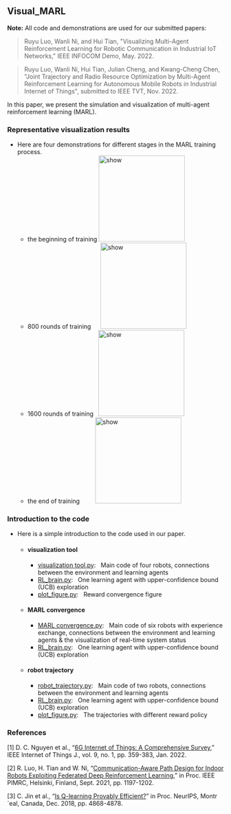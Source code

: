 ## Visual_MARL

**Note:** All code and demonstrations are used for our submitted papers:
> Ruyu Luo, Wanli Ni, and Hui Tian, "Visualizing Multi-Agent Reinforcement Learning for Robotic Communication in Industrial IoT Networks," IEEE INFOCOM Demo, May. 2022.

> Ruyu Luo, Wanli Ni, Hui Tian, Julian Cheng, and Kwang-Cheng Chen, "Joint Trajectory and Radio Resource Optimization by Multi-Agent Reinforcement Learning for Autonomous Mobile Robots in Industrial Internet of Things", submitted to IEEE TVT, Nov. 2022.

In this paper, we present the simulation and visualization of multi-agent reinforcement learning (MARL).

### Representative visualization results
+ Here are four demonstrations for different stages in the MARL training process.
  + the beginning of training  <img src="https://github.com/lry-bupt/Visual_MARL/blob/main/visualization%20tool/result/demo2.gif" alt="show" height="200" width="200" /> 
  + 800 rounds of training &emsp; <img src="https://github.com/lry-bupt/Visual_MARL/blob/main/visualization%20tool/result/demo3.gif" alt="show" height="200" width="200" />
  + 1600 rounds of training &nbsp; <img src="https://github.com/lry-bupt/Visual_MARL/blob/main/visualization%20tool/result/demo4.gif" alt="show" height="200" width="200" /> 
  + the end of training &emsp;&emsp;&nbsp;<img src="https://github.com/lry-bupt/Visual_MARL/blob/main/visualization%20tool/result/demo1.gif" alt="show" height="200" width="200" />

### Introduction to the code
+ Here is a simple introduction to the code used in our paper.
    + #### visualization tool
      + [visualization tool.py](https://github.com/lry-bupt/Visual_MARL/blob/main/MARL%20convergence/MARL%20convergence.py):  &nbsp; Main code of four robots, connections between the environment and learning agents
      + [RL_brain.py](https://github.com/lry-bupt/Visual_MARL/blob/main/MARL%20convergence/RL_brain.py):  &nbsp; One learning agent with upper-confidence bound (UCB) exploration
      + [plot_figure.py](https://github.com/lry-bupt/Visual_MARL/blob/main/MARL%20convergence/plot_figure.py):  &nbsp; Reward convergence figure

    + #### MARL convergence
      + [MARL convergence.py](https://github.com/lry-bupt/Visual_MARL/tree/main/visualization%20tool):  &nbsp; Main code of six robots with experience exchange, connections between the environment and learning agents & the visualization of real-time system status
      + [RL_brain.py](https://github.com/lry-bupt/Visual_MARL/blob/main/visualization%20tool/RL_brain.py): &nbsp;  One learning agent with upper-confidence bound (UCB) exploration

    + #### robot trajectory
      + [robot_trajectory.py](https://github.com/lry-bupt/Visual_MARL/blob/main/robot%20trajectory/robot%20trajectory.py):  &nbsp; Main code of two robots, connections between the environment and learning agents
      + [RL_brain.py](https://github.com/lry-bupt/Visual_MARL/blob/main/robot%20trajectory/RL_brain.py):  &nbsp; One learning agent with upper-confidence bound (UCB) exploration
      + [plot_figure.py](https://github.com/lry-bupt/Visual_MARL/blob/main/robot%20trajectory/plot_figure.py):  &nbsp; The trajectories with different reward policy

### References 
[1] D. C. Nguyen et al., “[6G Internet of Things: A Comprehensive Survey](https://ieeexplore.ieee.org/abstract/document/9509294),” IEEE Internet of Things J., vol. 9, no. 1, pp. 359-383, Jan. 2022.

[2] R. Luo, H. Tian and W. Ni, “[Communication-Aware Path Design for Indoor Robots Exploiting Federated Deep Reinforcement Learning](https://ieeexplore.ieee.org/document/9569440),” in Proc. IEEE PIMRC, Helsinki, Finland, Sept. 2021, pp. 1197-1202.

[3] C. Jin et al., “[Is Q-learning Provably Efficient?](https://dl.acm.org/doi/abs/10.5555/3327345.3327395)” in Proc. NeurIPS, Montr´eal, Canada, Dec. 2018, pp. 4868-4878.
